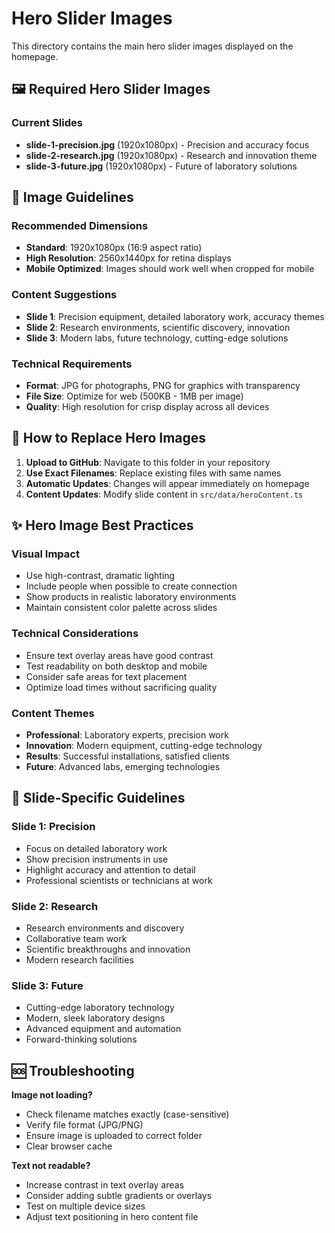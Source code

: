 
# Hero Slider Images

This directory contains the main hero slider images displayed on the homepage.

## 🖼️ Required Hero Slider Images

### Current Slides
- **slide-1-precision.jpg** (1920x1080px) - Precision and accuracy focus
- **slide-2-research.jpg** (1920x1080px) - Research and innovation theme
- **slide-3-future.jpg** (1920x1080px) - Future of laboratory solutions

## 📐 Image Guidelines

### Recommended Dimensions
- **Standard**: 1920x1080px (16:9 aspect ratio)
- **High Resolution**: 2560x1440px for retina displays
- **Mobile Optimized**: Images should work well when cropped for mobile

### Content Suggestions
- **Slide 1**: Precision equipment, detailed laboratory work, accuracy themes
- **Slide 2**: Research environments, scientific discovery, innovation
- **Slide 3**: Modern labs, future technology, cutting-edge solutions

### Technical Requirements
- **Format**: JPG for photographs, PNG for graphics with transparency
- **File Size**: Optimize for web (500KB - 1MB per image)
- **Quality**: High resolution for crisp display across all devices

## 🔄 How to Replace Hero Images

1. **Upload to GitHub**: Navigate to this folder in your repository
2. **Use Exact Filenames**: Replace existing files with same names
3. **Automatic Updates**: Changes will appear immediately on homepage
4. **Content Updates**: Modify slide content in `src/data/heroContent.ts`

## ✨ Hero Image Best Practices

### Visual Impact
- Use high-contrast, dramatic lighting
- Include people when possible to create connection
- Show products in realistic laboratory environments
- Maintain consistent color palette across slides

### Technical Considerations
- Ensure text overlay areas have good contrast
- Test readability on both desktop and mobile
- Consider safe areas for text placement
- Optimize load times without sacrificing quality

### Content Themes
- **Professional**: Laboratory experts, precision work
- **Innovation**: Modern equipment, cutting-edge technology
- **Results**: Successful installations, satisfied clients
- **Future**: Advanced labs, emerging technologies

## 🎯 Slide-Specific Guidelines

### Slide 1: Precision
- Focus on detailed laboratory work
- Show precision instruments in use
- Highlight accuracy and attention to detail
- Professional scientists or technicians at work

### Slide 2: Research
- Research environments and discovery
- Collaborative team work
- Scientific breakthroughs and innovation
- Modern research facilities

### Slide 3: Future
- Cutting-edge laboratory technology
- Modern, sleek laboratory designs
- Advanced equipment and automation
- Forward-thinking solutions

## 🆘 Troubleshooting

**Image not loading?**
- Check filename matches exactly (case-sensitive)
- Verify file format (JPG/PNG)
- Ensure image is uploaded to correct folder
- Clear browser cache

**Text not readable?**
- Increase contrast in text overlay areas
- Consider adding subtle gradients or overlays
- Test on multiple device sizes
- Adjust text positioning in hero content file
